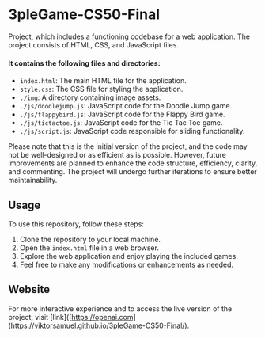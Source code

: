 # 3pleGame-CS50-Final

Project, which includes a functioning codebase for a web application. The project consists of HTML, CSS, and JavaScript files. 

#### It contains the following files and directories:
- `index.html`: The main HTML file for the application.
- `style.css`: The CSS file for styling the application.
- `./img`: A directory containing image assets.
- `./js/doodlejump.js`: JavaScript code for the Doodle Jump game.
- `./js/flappybird.js`: JavaScript code for the Flappy Bird game.
- `./js/tictactoe.js`: JavaScript code for the Tic Tac Toe game.
- `./js/script.js`: JavaScript code responsible for sliding functionality.

Please note that this is the initial version of the project, and the code may not be well-designed or as efficient as is possible. However, future improvements are planned 
to enhance the code structure, efficiency, clarity, and commenting. The project will undergo further iterations to ensure better maintainability.

## Usage

To use this repository, follow these steps:

1. Clone the repository to your local machine.
2. Open the `index.html` file in a web browser.
3. Explore the web application and enjoy playing the included games.
4. Feel free to make any modifications or enhancements as needed.

## Website

For more interactive experience and to access the live version of the project, visit [link]([https://openai.com](https://viktorsamuel.github.io/3pleGame-CS50-Final/).

